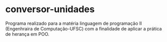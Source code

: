 # conversor-unidades
Programa realizado para a matéria linguagem de programação II (Engenhraira de Computação-UFSC) com a finalidade de aplicar a prática de herança em POO.

